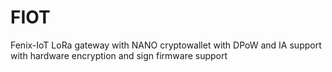 # FIOT
Fenix-IoT LoRa gateway with NANO cryptowallet with DPoW and IA support with hardware encryption and sign firmware support
